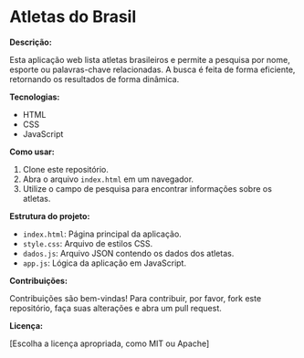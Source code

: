 # Atletas do Brasil

**Descrição:**

Esta aplicação web lista atletas brasileiros e permite a pesquisa por nome, esporte ou palavras-chave relacionadas. A busca é feita de forma eficiente, retornando os resultados de forma dinâmica.

**Tecnologias:**

* HTML
* CSS
* JavaScript

**Como usar:**

1. Clone este repositório.
2. Abra o arquivo `index.html` em um navegador.
3. Utilize o campo de pesquisa para encontrar informações sobre os atletas.

**Estrutura do projeto:**

* `index.html`: Página principal da aplicação.
* `style.css`: Arquivo de estilos CSS.
* `dados.js`: Arquivo JSON contendo os dados dos atletas.
* `app.js`: Lógica da aplicação em JavaScript.

**Contribuições:**

Contribuições são bem-vindas! Para contribuir, por favor, fork este repositório, faça suas alterações e abra um pull request.

**Licença:**

[Escolha a licença apropriada, como MIT ou Apache]
